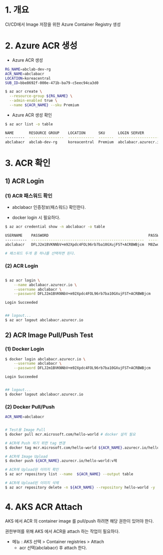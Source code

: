 # 1. 개요

CI/CD에서 Image 저장을 위한 Azure Container Registry  생성





#  2. Azure ACR 생성

* Azure ACR 생성

```sh
RG_NAME=abclab-dev-rg
ACR_NAME=abclabacr
LOCATION=koreacentral
SUB_ID=bbe8692f-000e-471b-ba79-c5eec94ca3d0

$ az acr create \
  --resource-group ${RG_NAME} \
  --admin-enabled true \
  --name ${ACR_NAME} --sku Premium
```

* Azure ACR 생성 확인

```sh
$ az acr list -o table

NAME       RESOURCE GROUP    LOCATION      SKU      LOGIN SERVER          CREATION DATE         ADMIN ENABLED
---------  ----------------  ------------  -------  --------------------  --------------------  ---------------
abclabacr  abclab-dev-rg     koreacentral  Premium  abclabacr.azurecr.io  2024-09-11T00:51:44Z  False

```





# 3. ACR 확인



## 1) ACR Login



### (1) ACR 패스워드 확인

* abclabacr 인증정보(패스워드) 확인한다.

* docker login 시 필요하다.

```sh
$ az acr credential show -n abclabacr -o table 

USERNAME    PASSWORD                                              PASSWORD2
----------  ----------------------------------------------------  ----------------------------------------------------
abclabacr   DFLJ2m1BVKNNbV+m92Xpdc4FOL96rb7ba10GXujFST+ACRBWBjcm  M8ZwqPkInj/Vp3kHV4OH3zx7s0C3hhQKeb10RHl2FB+ACRATD9Xd              

# 패스워드 두개 중 하나를 선택하면 된다.
```



### (2) ACR Login

```sh
 
$ az acr login \
    --name abclabacr.azurecr.io \
    --username abclabacr \
    --password DFLJ2m1BVKNNbV+m92Xpdc4FOL96rb7ba10GXujFST+ACRBWBjcm

Login Succeeded


## logout...
$ az acr logout abclabacr.azurecr.io

```







## 2) ACR Image Pull/Push Test



### (1) Docker Login

```sh
$ docker login abclabacr.azurecr.io \
    --username abclabacr \
    --password DFLJ2m1BVKNNbV+m92Xpdc4FOL96rb7ba10GXujFST+ACRBWBjcm

Login Succeeded


## logout...
$ docker logout abclabacr.azurecr.io

```



### (2) Docker Pull/Push

```sh
ACR_NAME=abclabacr


# Test용 Image Pull
$ docker pull mcr.microsoft.com/hello-world # docker 설치 필요

# ACR에 Push 하기 위한 tag 변경
$ docker tag mcr.microsoft.com/hello-world ${ACR_NAME}.azurecr.io/hello-world:v1

# ACR에 Image Upload
$ docker push ${ACR_NAME}.azurecr.io/hello-world:v제

# ACR에 Upload된 이미지 확인
$ az acr repository list --name  ${ACR_NAME} --output table

# ACR에 Upload된 이미지 삭제
$ az acr repository delete -n ${ACR_NAME} --repository hello-world -y

```





# 4. AKS ACR Attach

AKS 에서 ACR 의 container image 를 pull/push 하려면 해당 권한이 있어야 한다. 

권한부여를 위해 AKS 에서 ACR을 attach 하는 작업이 필요하다.



* 메뉴 : AKS 선택 > Container registries > Attach
  * acr 선택(abclabacr) 후 attach 한다.